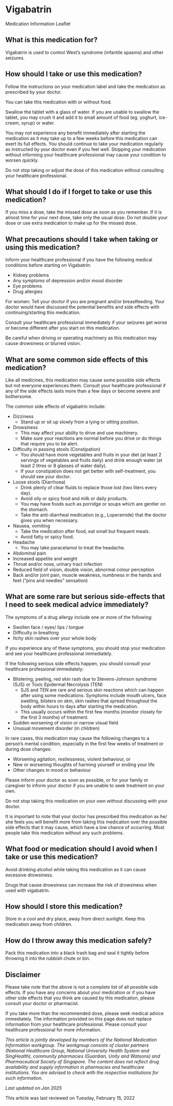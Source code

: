 # Vigabatrin

Medication Information Leaflet

What is this medication for?
----------------------------

Vigabatrin is used to control West’s syndrome (infantile spasms) and other seizures.

How should I take or use this medication?
-----------------------------------------

Follow the instructions on your medication label and take the medication as prescribed by your doctor.

You can take this medication with or without food.

Swallow the tablet with a glass of water. If you are unable to swallow the tablet, you may crush it and add it to small amount of food (eg. yoghurt, ice-cream, syrup) or water.

You may not experience any benefit immediately after starting the medication as it may take up to a few weeks before this medication can exert its full effects. You should continue to take your medication regularly as instructed by your doctor even if you feel well. Stopping your medication without informing your healthcare professional may cause your condition to worsen quickly.

Do not stop taking or adjust the dose of this medication without consulting your healthcare professional.

What should I do if I forget to take or use this medication?
------------------------------------------------------------

If you miss a dose, take the missed dose as soon as you remember. If it is almost time for your next dose, take only the usual dose. Do not double your dose or use extra medication to make up for the missed dose.

What precautions should I take when taking or using this medication?
--------------------------------------------------------------------

Inform your healthcare professional if you have the following medical conditions before starting on Vigabatrin:

* Kidney problems
* Any symptoms of depression and/or mood disorder
* Eye problems
* Drug allergies

For women: Tell your doctor if you are pregnant and/or breastfeeding. Your doctor would have discussed the potential benefits and side effects with continuing/starting this medication.

Consult your healthcare professional immediately if your seizures get worse or become different after you start on this medication.

Be careful when driving or operating machinery as this medication may cause drowsiness or blurred vision.

What are some common side effects of this medication?
-----------------------------------------------------

Like all medicines, this medication may cause some possible side effects but not everyone experiences them. Consult your healthcare professional if any of the side effects lasts more than a few days or become severe and bothersome.

The common side effects of vigabatrin include:

* Dizziness  
  + Stand up or sit up slowly from a lying or sitting position.
* Drowsiness
  + This may affect your ability to drive and use machinery.
  + Make sure your reactions are normal before you drive or do things that require you to be alert.
* Difficulty in passing stools (Constipation)
  + You should have more vegetables and fruits in your diet (at least 2 servings of vegetables and fruits daily) and drink enough water (at least 2 litres or 8 glasses of water daily).
  + If your constipation does not get better with self-treatment, you should see your doctor.
* Loose stools (Diarrhoea)
  + Drink plenty of clear fluids to replace those lost (two liters every day).
  + Avoid oily or spicy food and milk or daily products.
  + You may have foods such as porridge or soups which are gentler on the stomach.
  + Take the anti-diarrheal medication (e.g., Loperamide) that the doctor gives you when necessary.
* Nausea, vomiting
  + Take the medication after food, eat small but frequent meals.
  + Avoid fatty or spicy food.
* Headache
  + You may take paracetamol to treat the headache.
* Abdominal pain
* Increased appetite and weight
* Throat and/or nose, urinary tract infection
* Reduced field of vision, double vision, abnormal colour perception
* Back and/or joint pain, muscle weakness, numbness in the hands and feet (“pins and needles” sensation)

What are some rare but serious side-effects that I need to seek medical advice immediately?
-------------------------------------------------------------------------------------------

The symptoms of a drug allergy include one or more of the following:

* Swollen face / eyes/ lips / tongue
* Difficulty in breathing
* Itchy skin rashes over your whole body

If you experience any of these symptoms, you should stop your medication and see your healthcare professional immediately.

If the following serious side effects happen, you should consult your healthcare professional immediately:

* Blistering, peeling, red skin rash due to Stevens-Johnson syndrome (SJS) or Toxic Epidermal Necrolysis (TEN)
  + SJS and TEN are rare and serious skin reactions which can happen after using some medications. Symptoms include mouth ulcers, face swelling, blisters on skin, skin rashes that spread throughout the body within hours to days after starting the medication.
  + This usually occurs within the first few months (monitor closely for the first 3 months) of treatment.
* Sudden worsening of vision or narrow visual field
* Unusual movement disorder (in children)

In rare cases, this medication may cause the following changes to a person’s mental condition, especially in the first few weeks of treatment or during dose changes:

* Worsening agitation, restlessness, violent behaviour, or
* New or worsening thoughts of harming yourself or ending your life
* Other changes in mood or behaviour

Please inform your doctor as soon as possible, or for your family or caregiver to inform your doctor if you are unable to seek treatment on your own.

Do not stop taking this medication on your own without discussing with your doctor.

It is important to note that your doctor has prescribed this medication as he/ she feels you will benefit more from taking this medication over the possible side effects that it may cause, which have a low chance of occurring. Most people take this medication without any such problems.

What food or medication should I avoid when I take or use this medication?
--------------------------------------------------------------------------

Avoid drinking alcohol while taking this medication as it can cause excessive drowsiness.

Drugs that cause drowsiness can increase the risk of drowsiness when used with vigabatrin.

How should I store this medication?
-----------------------------------

Store in a cool and dry place, away from direct sunlight. Keep this medication away from children.

How do I throw away this medication safely?
-------------------------------------------

Pack this medication into a black trash bag and seal it tightly before throwing it into the rubbish chute or bin.

  

Disclaimer
----------

Please take note that the above is not a complete list of all possible side effects. If you have any concerns about your medication or if you have other side effects that you think are caused by this medication, please consult your doctor or pharmacist.

If you take more than the recommended dose, please seek medical advice immediately. The information provided on this page does not replace information from your healthcare professional. Please consult your healthcare professional for more information.

*This article is jointly developed by members of the National Medication Information workgroup. The workgroup consists of cluster partners (National Healthcare Group, National University Health System and SingHealth), community pharmacies (Guardian, Unity and Watsons) and Pharmaceutical Society of Singapore. The content does not reflect drug availability and supply information in pharmacies and healthcare institutions. You are advised to check with the respective institutions for such information.*

*Last updated on Jan 2025*

This article was last reviewed on
Tuesday, February 15, 2022